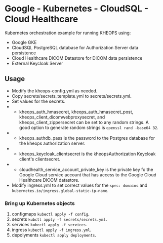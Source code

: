 # Google - Kubernetes - CloudSQL - Cloud Healthcare

Kubernetes orchestration example for running KHEOPS using:
- Google GKE
- CloudSQL PostgreSQL database for Authorization Server data persistence
- Cloud Healthcare DICOM Datastore for DICOM data persistence
- External Keycloak Server

## Usage

* Modify the kheops-config.yml as needed.
* Copy secrets/secrets_template.yml to secrets/secrets.yml.
* Set values for the secrets.
* - kheops_auth_hmasecret, kheops_auth_hmasecret_post, kheops_client_dicomwebproxysecret, and kheops_client_zippersecret can be set to any random strings. A good option to generate random strings is `openssl rand -base64 32`.
* - kheops_authdb_pass is the password to the Postgres database for the kheops authorization server.
* - kheops_keycloak_clientsecret is the kheopsAuthorization Keycloak client's clientsecret.
* - cloudhealth_service_account_private_key is the private key fo the Google Cloud service account that has access to the Google Cloud Healthcare DICOM datastore.
* Modify ingress.yml to set correct values for the `spec: domains` and  `kubernetes.io/ingress.global-static-ip-name`.

### Bring up Kubernetes objects

1. configmaps `kubectl apply -f config`.
2. secrets `kubctl apply -f secrets/secrets.yml`.
3. services `kubectl apply -f services`.
4. ingress `kubectl apply -f ingress.yml`.
5. depolyments `kubectl apply deployments`.



